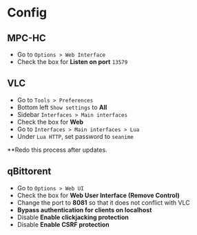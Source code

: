# Config

## MPC-HC

- Go to `Options > Web Interface`
- Check the box for **Listen on port** `13579`

## VLC

- Go to `Tools > Preferences`
- Bottom left `Show settings` to **All**
- Sidebar `Interfaces > Main interfaces`
- Check the box for **Web**
- Go to `Interfaces > Main interfaces > Lua`
- Under `Lua HTTP`, set password to `seanime`

**Redo this process after updates.

## qBittorent

- Go to `Options > Web UI`
- Check the box for **Web User Interface (Remove Control)**
- Change the port to **8081** so that it does not conflict with VLC
- **Bypass authentication for clients on localhost**
- Disable **Enable clickjacking protection**
- Disable **Enable CSRF protection**
